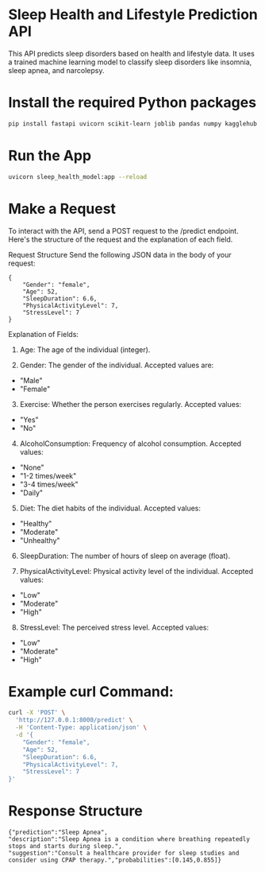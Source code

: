 # Sleep Health and Lifestyle Prediction API

This API predicts sleep disorders based on health and lifestyle data. It uses a trained machine learning model to classify sleep disorders like insomnia, sleep apnea, and narcolepsy.

# Install the required Python packages

```bash
pip install fastapi uvicorn scikit-learn joblib pandas numpy kagglehub
```

# Run the App
```bash
uvicorn sleep_health_model:app --reload
```

# Make a Request
To interact with the API, send a POST request to the /predict endpoint. Here's the structure of the request and the explanation of each field.

Request Structure
Send the following JSON data in the body of your request:
```
{
    "Gender": "female",
    "Age": 52,
    "SleepDuration": 6.6,
    "PhysicalActivityLevel": 7,
    "StressLevel": 7
}
```
Explanation of Fields:
1. Age: The age of the individual (integer).

2.  Gender: The gender of the individual. Accepted values are:

- "Male"
- "Female"

3. Exercise: Whether the person exercises regularly. Accepted values:

- "Yes"
- "No"

4. AlcoholConsumption: Frequency of alcohol consumption. Accepted values:

- "None"
- "1-2 times/week"
- "3-4 times/week"
- "Daily"

5. Diet: The diet habits of the individual. Accepted values:

- "Healthy"
- "Moderate"
- "Unhealthy"

6. SleepDuration: The number of hours of sleep on average (float).

7. PhysicalActivityLevel: Physical activity level of the individual. Accepted values:

- "Low"
- "Moderate"
- "High"

8. StressLevel: The perceived stress level. Accepted values:

- "Low"
- "Moderate"
- "High"

# Example curl Command:

```bash
curl -X 'POST' \
  'http://127.0.0.1:8000/predict' \
  -H 'Content-Type: application/json' \
  -d '{
    "Gender": "female",
    "Age": 52,
    "SleepDuration": 6.6,
    "PhysicalActivityLevel": 7,
    "StressLevel": 7
}'
```

# Response Structure

```
{"prediction":"Sleep Apnea",
"description":"Sleep Apnea is a condition where breathing repeatedly stops and starts during sleep.",
"suggestion":"Consult a healthcare provider for sleep studies and consider using CPAP therapy.","probabilities":[0.145,0.855]}
```

